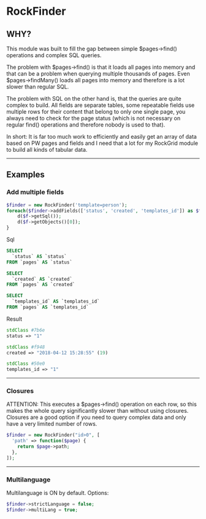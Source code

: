 # RockFinder

## WHY?

This module was built to fill the gap between simple $pages->find() operations and complex SQL queries.

The problem with $pages->find() is that it loads all pages into memory and that can be a problem when querying multiple thousands of pages. Even $pages->findMany() loads all pages into memory and therefore is a lot slower than regular SQL.

The problem with SQL on the other hand is, that the queries are quite complex to build. All fields are separate tables, some repeatable fields use multiple rows for their content that belong to only one single page, you always need to check for the page status (which is not necessary on regular find() operations and therefore nobody is used to that).

In short: It is far too much work to efficiently and easily get an array of data based on PW pages and fields and I need that a lot for my RockGrid module to build all kinds of tabular data.

---

## Examples

### Add multiple fields
```php
$finder = new RockFinder('template=person');
foreach($finder->addFields(['status', 'created', 'templates_id']) as $f) {
    d($f->getSql());
    d($f->getObjects()[0]);
}
```
Sql
```sql
SELECT
  `status` AS `status`
FROM `pages` AS `status`

SELECT
  `created` AS `created`
FROM `pages` AS `created`

SELECT
  `templates_id` AS `templates_id`
FROM `pages` AS `templates_id`
```
Result
```php
stdClass #7b6e
status => "1"

stdClass #f948
created => "2018-04-12 15:28:55" (19)

stdClass #50e0
templates_id => "1"
```

---

### Closures

ATTENTION: This executes a $pages->find() operation on each row, so this makes the whole query significantly slower than without using closures. Closures are a good option if you need to query complex data and only have a very limited number of rows.

```php
$finder = new RockFinder("id>0", [
  'path' => function($page) {
    return $page->path;
  },
]);
```

---

### Multilanguage

Multilanguage is ON by default. Options:
```php
$finder->strictLanguage = false;
$finder->multiLang = true;
```